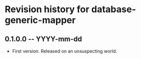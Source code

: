 # Revision history for database-generic-mapper

## 0.1.0.0 -- YYYY-mm-dd

* First version. Released on an unsuspecting world.
